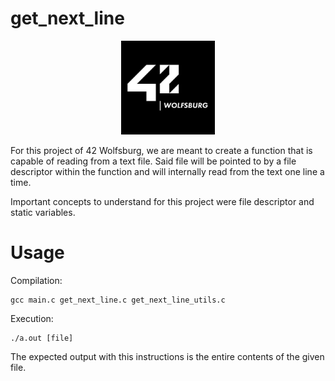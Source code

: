 # get_next_line
 
<p align="center">
<img src="https://github.com/santiagotena/assets/blob/master/logos/42%20logo.jpeg?raw=true" alt="42 Wolfsburg Logo" width="150" height="150">
</p>
 
For this project of 42 Wolfsburg, we are meant to create a function that is capable of reading from a text file. Said file will be pointed to by a file descriptor within the function and will internally read from the text one line a time.
 
Important concepts to understand for this project were file descriptor and static variables.
 
# Usage
 
Compilation:
 
```
gcc main.c get_next_line.c get_next_line_utils.c
```
 
Execution:
 
```
./a.out [file]
```

The expected output with this instructions is the entire contents of the given file.
